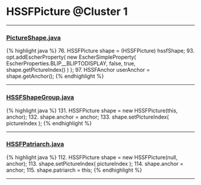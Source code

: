# HSSFPicture @Cluster 1

***

### [PictureShape.java](https://searchcode.com/codesearch/view/15642357/)
{% highlight java %}
76. HSSFPicture shape = (HSSFPicture) hssfShape;
93. opt.addEscherProperty( new EscherSimpleProperty( EscherProperties.BLIP__BLIPTODISPLAY, false, true, shape.getPictureIndex() ) );
97. HSSFAnchor userAnchor = shape.getAnchor();
{% endhighlight %}

***

### [HSSFShapeGroup.java](https://searchcode.com/codesearch/view/15642300/)
{% highlight java %}
131. HSSFPicture shape = new HSSFPicture(this, anchor);
132. shape.anchor = anchor;
133. shape.setPictureIndex( pictureIndex );
{% endhighlight %}

***

### [HSSFPatriarch.java](https://searchcode.com/codesearch/view/15642333/)
{% highlight java %}
112. HSSFPicture shape = new HSSFPicture(null, anchor);
113. shape.setPictureIndex( pictureIndex );
114. shape.anchor = anchor;
115. shape.patriarch = this;
{% endhighlight %}

***

